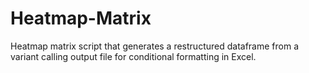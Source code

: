 # Heatmap-Matrix
Heatmap matrix script that generates a restructured dataframe from a variant calling output file for conditional formatting in Excel. 
